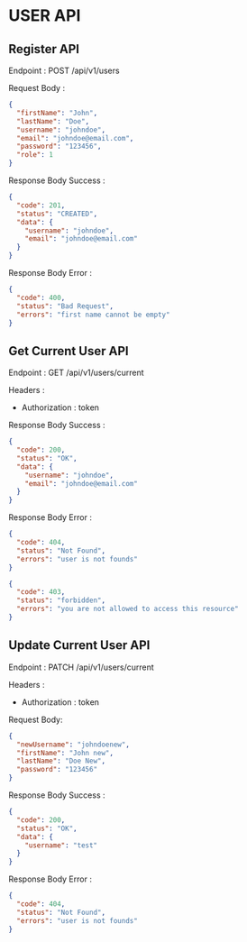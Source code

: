 # USER API

## Register API

Endpoint : POST /api/v1/users

Request Body :

```json
{
  "firstName": "John",
  "lastName": "Doe",
  "username": "johndoe",
  "email": "johndoe@email.com",
  "password": "123456",
  "role": 1
}
```

Response Body Success :

```json
{
  "code": 201,
  "status": "CREATED",
  "data": {
    "username": "johndoe",
    "email": "johndoe@email.com"
  }
}
```

Response Body Error :

```json
{
  "code": 400,
  "status": "Bad Request",
  "errors": "first name cannot be empty"
}
```

## Get Current User API

Endpoint : GET /api/v1/users/current

Headers :

- Authorization : token

Response Body Success :

```json
{
  "code": 200,
  "status": "OK",
  "data": {
    "username": "johndoe",
    "email": "johndoe@email.com"
  }
}
```

Response Body Error :

```json
{
  "code": 404,
  "status": "Not Found",
  "errors": "user is not founds"
}
```

```json
{
  "code": 403,
  "status": "forbidden",
  "errors": "you are not allowed to access this resource"
}
```

## Update Current User API

Endpoint : PATCH /api/v1/users/current

Headers :

- Authorization : token

Request Body:

```json
{
  "newUsername": "johndoenew",
  "firstName": "John new",
  "lastName": "Doe New",
  "password": "123456"
}
```

Response Body Success :

```json
{
  "code": 200,
  "status": "OK",
  "data": {
    "username": "test"
  }
}
```

Response Body Error :

```json
{
  "code": 404,
  "status": "Not Found",
  "errors": "user is not founds"
}
```

